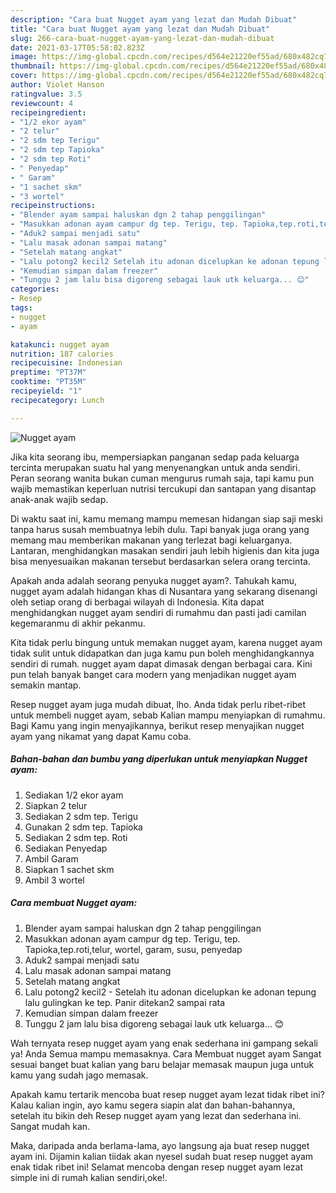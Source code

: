```yaml
---
description: "Cara buat Nugget ayam yang lezat dan Mudah Dibuat"
title: "Cara buat Nugget ayam yang lezat dan Mudah Dibuat"
slug: 266-cara-buat-nugget-ayam-yang-lezat-dan-mudah-dibuat
date: 2021-03-17T05:58:02.823Z
image: https://img-global.cpcdn.com/recipes/d564e21220ef55ad/680x482cq70/nugget-ayam-foto-resep-utama.jpg
thumbnail: https://img-global.cpcdn.com/recipes/d564e21220ef55ad/680x482cq70/nugget-ayam-foto-resep-utama.jpg
cover: https://img-global.cpcdn.com/recipes/d564e21220ef55ad/680x482cq70/nugget-ayam-foto-resep-utama.jpg
author: Violet Hanson
ratingvalue: 3.5
reviewcount: 4
recipeingredient:
- "1/2 ekor ayam"
- "2 telur"
- "2 sdm tep Terigu"
- "2 sdm tep Tapioka"
- "2 sdm tep Roti"
- " Penyedap"
- " Garam"
- "1 sachet skm"
- "3 wortel"
recipeinstructions:
- "Blender ayam sampai haluskan dgn 2 tahap penggilingan"
- "Masukkan adonan ayam campur dg tep. Terigu, tep. Tapioka,tep.roti,telur, wortel, garam, susu, penyedap"
- "Aduk2 sampai menjadi satu"
- "Lalu masak adonan sampai matang"
- "Setelah matang angkat"
- "Lalu potong2 kecil2 Setelah itu adonan dicelupkan ke adonan tepung lalu gulingkan ke tep. Panir ditekan2 sampai rata"
- "Kemudian simpan dalam freezer"
- "Tunggu 2 jam lalu bisa digoreng sebagai lauk utk keluarga... 😊"
categories:
- Resep
tags:
- nugget
- ayam

katakunci: nugget ayam 
nutrition: 187 calories
recipecuisine: Indonesian
preptime: "PT37M"
cooktime: "PT35M"
recipeyield: "1"
recipecategory: Lunch

---
```



![Nugget ayam](https://img-global.cpcdn.com/recipes/d564e21220ef55ad/680x482cq70/nugget-ayam-foto-resep-utama.jpg)

Jika kita seorang ibu, mempersiapkan panganan sedap pada keluarga tercinta merupakan suatu hal yang menyenangkan untuk anda sendiri. Peran seorang  wanita bukan cuman mengurus rumah saja, tapi kamu pun wajib memastikan keperluan nutrisi tercukupi dan santapan yang disantap anak-anak wajib sedap.

Di waktu  saat ini, kamu memang mampu memesan hidangan siap saji meski tanpa harus susah membuatnya lebih dulu. Tapi banyak juga orang yang memang mau memberikan makanan yang terlezat bagi keluarganya. Lantaran, menghidangkan masakan sendiri jauh lebih higienis dan kita juga bisa menyesuaikan makanan tersebut berdasarkan selera orang tercinta. 



Apakah anda adalah seorang penyuka nugget ayam?. Tahukah kamu, nugget ayam adalah hidangan khas di Nusantara yang sekarang disenangi oleh setiap orang di berbagai wilayah di Indonesia. Kita dapat menghidangkan nugget ayam sendiri di rumahmu dan pasti jadi camilan kegemaranmu di akhir pekanmu.

Kita tidak perlu bingung untuk memakan nugget ayam, karena nugget ayam tidak sulit untuk didapatkan dan juga kamu pun boleh menghidangkannya sendiri di rumah. nugget ayam dapat dimasak dengan berbagai cara. Kini pun telah banyak banget cara modern yang menjadikan nugget ayam semakin mantap.

Resep nugget ayam juga mudah dibuat, lho. Anda tidak perlu ribet-ribet untuk membeli nugget ayam, sebab Kalian mampu menyiapkan di rumahmu. Bagi Kamu yang ingin menyajikannya, berikut resep menyajikan nugget ayam yang nikamat yang dapat Kamu coba.

<!--inarticleads1-->

##### Bahan-bahan dan bumbu yang diperlukan untuk menyiapkan Nugget ayam:

1. Sediakan 1/2 ekor ayam
1. Siapkan 2 telur
1. Sediakan 2 sdm tep. Terigu
1. Gunakan 2 sdm tep. Tapioka
1. Sediakan 2 sdm tep. Roti
1. Sediakan  Penyedap
1. Ambil  Garam
1. Siapkan 1 sachet skm
1. Ambil 3 wortel




<!--inarticleads2-->

##### Cara membuat Nugget ayam:

1. Blender ayam sampai haluskan dgn 2 tahap penggilingan
1. Masukkan adonan ayam campur dg tep. Terigu, tep. Tapioka,tep.roti,telur, wortel, garam, susu, penyedap
1. Aduk2 sampai menjadi satu
1. Lalu masak adonan sampai matang
1. Setelah matang angkat
1. Lalu potong2 kecil2 - Setelah itu adonan dicelupkan ke adonan tepung lalu gulingkan ke tep. Panir ditekan2 sampai rata
1. Kemudian simpan dalam freezer
1. Tunggu 2 jam lalu bisa digoreng sebagai lauk utk keluarga... 😊




Wah ternyata resep nugget ayam yang enak sederhana ini gampang sekali ya! Anda Semua mampu memasaknya. Cara Membuat nugget ayam Sangat sesuai banget buat kalian yang baru belajar memasak maupun juga untuk kamu yang sudah jago memasak.

Apakah kamu tertarik mencoba buat resep nugget ayam lezat tidak ribet ini? Kalau kalian ingin, ayo kamu segera siapin alat dan bahan-bahannya, setelah itu bikin deh Resep nugget ayam yang lezat dan sederhana ini. Sangat mudah kan. 

Maka, daripada anda berlama-lama, ayo langsung aja buat resep nugget ayam ini. Dijamin kalian tiidak akan nyesel sudah buat resep nugget ayam enak tidak ribet ini! Selamat mencoba dengan resep nugget ayam lezat simple ini di rumah kalian sendiri,oke!.

